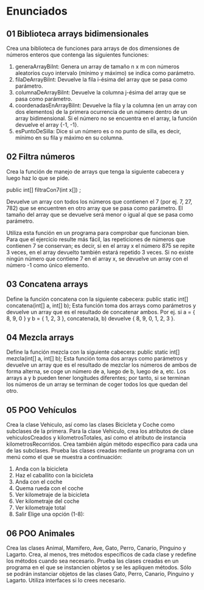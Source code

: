 # Enunciados



## 01 Biblioteca arrays bidimensionales

Crea una biblioteca de funciones para arrays de dos dimensiones de números enteros que contenga las siguientes funciones:
1. generaArrayBiInt: Genera un array de tamaño n x m con números aleatorios cuyo intervalo (mínimo y máximo) se indica como parámetro.
2. filaDeArrayBiInt: Devuelve la fila i-ésima del array que se pasa como parámetro.
3. columnaDeArrayBiInt: Devuelve la columna j-ésima del array que se pasa como parámetro.
4. coordenadasEnArrayBiInt: Devuelve la fila y la columna (en un array con dos elementos) de la primera ocurrencia de un número dentro de un array bidimensional. Si el número no se encuentra en el array, la función devuelve el array {-1, -1}.
5. esPuntoDeSilla: Dice si un número es o no punto de silla, es decir, mínimo en su fila y máximo en su columna.



## 02 Filtra números

Crea la función de manejo de arrays que tenga la siguiente cabecera y luego haz lo que se pide.

public int[] filtraCon7(int x[]) ;

Devuelve un array con todos los números que contienen el 7 (por ej. 7, 27, 782) que se encuentren en otro array que se pasa como parámetro. El tamaño del array que se devuelve será menor o igual al que se pasa como parámetro.

Utiliza esta función en un programa para comprobar que funcionan bien. Para que el ejercicio resulte más fácil, las repeticiones de números que contienen 7 se conservan; es decir, si en el array x el número 875 se repite 3 veces, en el array devuelto también estará repetido 3 veces. Si no existe ningún número que contiene 7 en el array x, se devuelve un array con el número -1 como único elemento.



## 03 Concatena arrays

Define la función concatena con la siguiente cabecera:
public static int[] concatena(int[] a, int[] b);
Esta función toma dos arrays como parámetros y devuelve un array que es el resultado de concatenar ambos. Por ej. si a = { 8, 9, 0 } y b = { 1, 2, 3 }, concatena(a, b) devuelve { 8, 9, 0, 1, 2, 3 }.



## 04 Mezcla arrays

Define la función mezcla con la siguiente cabecera:
public static int[] mezcla(int[] a, int[] b);
Esta función toma dos arrays como parámetros y devuelve un array que es el resultado de mezclar los números de ambos de forma alterna, se coge un número de a, luego de b, luego de a, etc. Los arrays a y b pueden tener longitudes diferentes; por tanto, si se terminan los números de un array se terminan de coger todos los que quedan del otro.

## 05 POO Vehículos

Crea la clase Vehiculo, así como las clases Bicicleta y Coche como subclases de la primera. Para la clase Vehiculo, crea los atributos de clase vehiculosCreados y kilometrosTotales, así como el atributo de instancia kilometrosRecorridos. Crea también algún método específico para cada una de las subclases. 
Prueba las clases creadas mediante un programa con un menú como el que se muestra a continuación:

1. Anda con la bicicleta
2. Haz el caballito con la bicicleta
3. Anda con el coche
4. Quema rueda con el coche
5. Ver kilometraje de la bicicleta
6. Ver kilometraje del coche
7. Ver kilometraje total
8. Salir
Elige una opción (1-8):



## 06 POO Animales

Crea las clases Animal, Mamifero, Ave, Gato, Perro, Canario, Pinguino y Lagarto. Crea, al menos, tres métodos específicos de cada clase y redefine los métodos cuando sea necesario. Prueba las clases creadas en un programa en el que se instancien objetos y se les apliquen métodos.
Sólo se podrán instanciar objetos de las clases  Gato, Perro, Canario, Pinguino y Lagarto. 
Utiliza interfaces si lo crees necesario.
